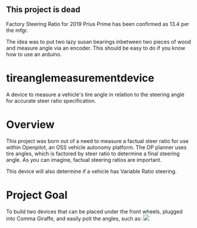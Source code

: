 ## This project is dead
Factory Steering Ratio for 2019 Prius Prime has been confirmed as 13.4 per the mfgr.

The idea was to put two lazy susan bearings inbetween two pieces of wood and measure angle via an encoder. This should be easy to do if you know how to use an arduino.

# tireanglemeasurementdevice
A device to measure a vehicle's tire angle in relation to the steering angle for accurate steer ratio specification.

# Overview
This project was born out of a need to measure a factual steer ratio for use within Openpilot, an OSS vehicle autonomy platform. The OP planner uses tire angles, which is factored by steer ratio to determine a final steering angle. As you can imagine, factual steering ratios are important.

This device will also determine if a vehicle has Variable Ratio steering.

# Project Goal
To build two devices that can be placed under the front wheels, plugged into Comma Giraffe, and easily polt the angles, such as:
![](https://github.com/zorrobyte/tireanglemeasurementdevice/raw/master/images/angleexample.png)
